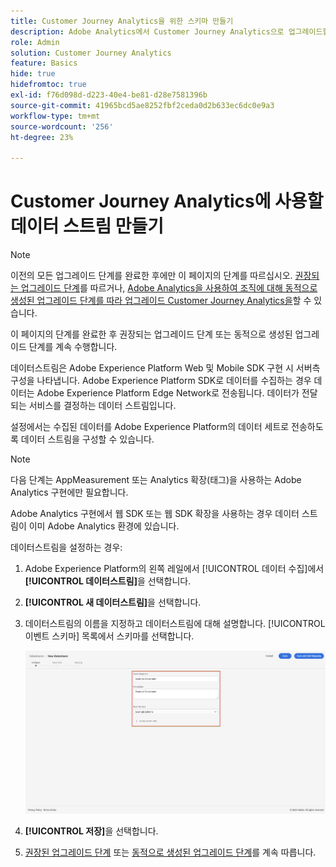 ```yaml
---
title: Customer Journey Analytics을 위한 스키마 만들기
description: Adobe Analytics에서 Customer Journey Analytics으로 업그레이드할 때 권장되는 경로에 대해 알아봅니다.
role: Admin
solution: Customer Journey Analytics
feature: Basics
hide: true
hidefromtoc: true
exl-id: f76d098d-d223-40e4-be81-d28e7581396b
source-git-commit: 41965bcd5ae8252fbf2ceda0d2b633ec6dc0e9a3
workflow-type: tm+mt
source-wordcount: '256'
ht-degree: 23%

---
```


# Customer Journey Analytics에 사용할 데이터 스트림 만들기

>[!NOTE]
> 
>이전의 모든 업그레이드 단계를 완료한 후에만 이 페이지의 단계를 따르십시오. [권장되는 업그레이드 단계](/help/getting-started/cja-upgrade/cja-upgrade-recommendations.md#recommended-upgrade-steps-for-most-organizations)를 따르거나, [Adobe Analytics을 사용하여 조직에 대해 동적으로 생성된 업그레이드 단계를 따라 업그레이드 Customer Journey Analytics을](https://gigazelle.github.io/cja-ttv/)할 수 있습니다.
>
>이 페이지의 단계를 완료한 후 권장되는 업그레이드 단계 또는 동적으로 생성된 업그레이드 단계를 계속 수행합니다.

<!-- Should we single source this instead of duplicate it? The following steps were copied from: /help/data-ingestion/aepwebsdk.md-->

데이터스트림은 Adobe Experience Platform Web 및 Mobile SDK 구현 시 서버측 구성을 나타냅니다. Adobe Experience Platform SDK로 데이터를 수집하는 경우 데이터는 Adobe Experience Platform Edge Network로 전송됩니다. 데이터가 전달되는 서비스를 결정하는 데이터 스트림입니다.

설정에서는 수집된 데이터를 Adobe Experience Platform의 데이터 세트로 전송하도록 데이터 스트림을 구성할 수 있습니다.

>[!NOTE]
>
>다음 단계는 AppMeasurement 또는 Analytics 확장(태그)을 사용하는 Adobe Analytics 구현에만 필요합니다.
>
>Adobe Analytics 구현에서 웹 SDK 또는 웹 SDK 확장을 사용하는 경우 데이터 스트림이 이미 Adobe Analytics 환경에 있습니다.

데이터스트림을 설정하는 경우:

1. Adobe Experience Platform의 왼쪽 레일에서 [!UICONTROL 데이터 수집]에서 **[!UICONTROL 데이터스트림]**&#x200B;을 선택합니다.

1. **[!UICONTROL 새 데이터스트림]**&#x200B;을 선택합니다.

1. 데이터스트림의 이름을 지정하고 데이터스트림에 대해 설명합니다. [!UICONTROL 이벤트 스키마] 목록에서 스키마를 선택합니다.

   ![새 데이터스트림](assets/new-datastream.png)

1. **[!UICONTROL 저장]**&#x200B;을 선택합니다.

1. [권장된 업그레이드 단계](/help/getting-started/cja-upgrade/cja-upgrade-recommendations.md#recommended-upgrade-steps-for-most-organizations) 또는 [동적으로 생성된 업그레이드 단계](https://gigazelle.github.io/cja-ttv/)를 계속 따릅니다.
